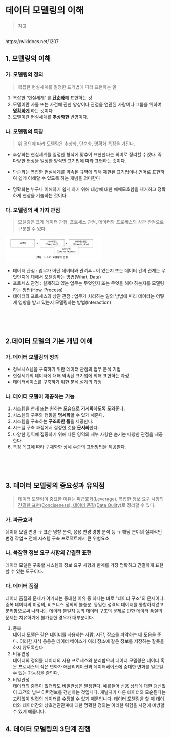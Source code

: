 # 데이터 모델링의 이해
> 참고
<br>
https://wikidocs.net/1207



## 1. 모델링의 이해

### 가. 모델링의 정의

>복잡한 현실세계를 일정한 표기법에 따라 표현하는 일

1. 복잡한 '현실세계' 를 <u>**단순화**</u>해 표현하는 것
1. 모델이란 사물 또는 사건에 관한 양상이나 관점을 연관된 사람이나 그룹을 위하여 <u>**명확하게**</u> 하는 것이다.
1. 모델이란 현실세계를 <u>**추상화한**</u> 반영이다.

### 나. 모델링의 특징
>위 정의에 따라 모델링은 추상화, 단순화, 명확화 특징을 가진다.

-  추상화는 현실세계를 일정한 형식에 맞추어 표현한다는 의미로 정리할 수있다. 즉 다양한 현상을 일정한 양식인 표기법에 따라 표현하는 것이다.

- 단순화는 복잡한 현실세계를 약속된 규약에 의해 제한된 표기법이나 언어로 표현하여 쉽게 이해할 수 있도록 하는 개념을 의미한다

- 명확화는 누구나 이해하기 쉽게 하기 위해 대상에 대한 애매모호함을 제거하고 정확하게 현상을 기술하는 것이다.

### 다. 모델링의 세 가지 관점
>모델링은 크게 데이터 관점, 프로세스 관점, 데이터와 프로세스의 상관 관점으로 구분할 수 있다.

<img src='../img/data1.jpg' width='300' height='80'>

-  데이터 관점 : 업무가 어떤 데이터와 관려ㅛㄴ이 있는지 또는 데이터 간의 관계는 무엇인지에 대해서 모델링하는 방법(What, Data)
-  프로세스 관점 : 실제하고 있는 업무는 무엇인지 또는 무엇을 해야 하는지를 모델링하는 방법(How, Process)
- 데이터와 프로세스의 상관 관점 : 업무가 처리하는 일의 방법에 따라 데이터는 어떻게 영향을 받고 있는지 모델링하는 방법(Interaction)

<br>
<br>
<br>

## 2.데이터 모델의 기본 개념 이해

### 가. 데이터 모델링의 정의
- 정보시스템을 구축하기 위한 데이터 관점의 업무 분석 기법
- 현실세계의 데이터에 대해 약속된 표기업에 의해 표현하는 과정
- 데이터베이스를 구축하기 위한 분석.설계의 과정

### 나. 데이터 모델이 제공하는 기능
1. 시스템을 현재 또는 원하는 모습으로 **가시화**하도록 도와준다.
1. 시스템의 구주와 행동을 **명세화**할 수 있게 해준다.
1. 시스템을 구축하는 **구조화한 틀**을 제공한다.
1. 시스템 구축 과정에서 결정한 것을 **문서화**한다.
1. 다양한 영역에 집중하기 위해 다른 영역의 세부 사항은 숨기는 다양한 관점을 제공한다.
1. 특정 목표에 따라 구체화한 상세 수준의 표현방법을 제공한다.

<br>
<br>
<br>

## 3. 데이터 모델링의 중요성과 유의점
> 데이터 모델링이 중요한 이유는 <u>파급효과(Leverage), 복잡한 정보 요구 사항의 간결한 표현(Conciseness), 데이터 품질(Data Qulity)</u>로 정리할 수 있다.

### 가. 파급효과
데이터 모델 변경 → 표준 영향 분석, 응용 변경 영향 분석 등 → 해당 분야의 실제적인 변경 작업→ 전체 시스템 구축 프로젝트에서 큰 위험요소

### 나. 북잡한 정보 요구 사항의 간결한 표현
데이터 모델은 구축할 시스템의 정보 요구 사항과 한계를 가장 명확하고 간결하게 표현할 수 있는 도구이다.

### 다. 데이터 품질
데이터 품질의 문제가 야기되는 중대한 이유 중 하나는 바로 "데이터 구조"의 문제이다.
중복 데이터의 미정의, 비즈니스 정의의 불충분, 동일한 성격의 데이터를 통합하지않고 분리함으로써 나타나는 데이터 불일치 등의 데이터 구조의 문제로 인한 데이터 품질의 문제는 치유하기에 불가능한 경우가 대부분이다.

1. 중복 <br>
데이터 모델은 같은 데이터를 사용하는 사람, 시간, 장소를 파악하는 데 도움을 준다. 이러한 지식 응용은 데이터 베이스가 여러 장소에 같은 정보를 저장하는 잘못을 하지 않도록한다.
1. 비유연성<br>
데이터의 정의를 데이터의 사용 프로세스와 분리함으써 데이터 모델링은 데이터 혹은 프로세스의 작은 변화가 애플리케이션과 데이터베이스에 중대한 변화를 일으킬 수 있는 가능성을 줄인다.
1. 비일관성<br>
데이터의 중복이 없더라도 비일관성은 발생한다. 예를들어 신용 상태에 대한 갱신없이 고객의 납부 이력정보를 갱신하는 것입니다. 개발자가 다른 데이터와 모순된다는 고려없이 일련의 데이터를 수정할 수 있기 때문입니다. 데이터 모델링을 할 때 데이터와 데이터간의 상호연관관계에 대한 명확한 정의는 이러한 위험을 사전에 예방할 수 있게 해줍니다.

## 4. 데이터 모델링의 3단계 진행